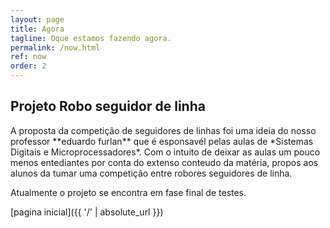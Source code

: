 ```yaml
---
layout: page
title: Agora
tagline: Oque estamos fazendo agora.
permalink: /now.html
ref: now
order: 2
---
```


<h2>Projeto Robo seguidor de linha</h2>
A proposta da competição de seguidores de linhas foi uma ideia do nosso professor **eduardo furlan** que é esponsavél pelas aulas de *Sistemas Digitais e Microprocessadores*. 
Com o intuito de deixar as aulas um pouco menos entediantes por conta do extenso conteudo da matéria, propos aos alunos da tumar uma competição entre robores seguidores de linha. 

Atualmente o projeto se encontra em fase final de testes.

[pagina inicial]({{ '/' | absolute_url }})